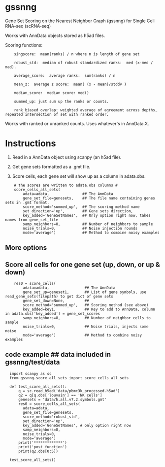 # gssnng
Gene Set Scoring on the Nearest Neighbor Graph (gssnng) for Single Cell RNA-seq (scRNA-seq)

Works with AnnData objects stored as h5ad files.

Scoring functions:
```
    singscore:  mean(ranks) / n where n is length of gene set
    
    robust_std:  median of robust standardized ranks:  med (x-med / mad).
    
    average_score:  average ranks:  sum(ranks) / n
    
    mean_z:  average z score:  mean( (x - mean)/stddv )
    
    median_score:  median score: med()
    
    summed_up: just sum up the ranks or counts.
    
    rank_biased_overlap: weighted average of agreement across depths, repeated intersection of set with ranked order.
```

Works with ranked or unranked counts.  Uses whatever's in AnnData.X.

# Instructions

1. Read in a AnnData object using scanpy (an h5ad file).

2. Get gene sets formatted as a .gmt file.

3. Score cells, each gene set will show up as a column in adata.obs.

```
    # the scores are written to adata.obs columns #
    score_cells_all_sets(
        adata=adata,               ## The AnnData
        gene_set_file=genesets,    ## The file name containing genes sets in .gmt format.
        score_method='summed_up',  ## The scoring method name 
        set_direction='up',        ## Gene sets direction,
        key_added='GeneSetNames',  ## Only option right now, takes names from gene_set_file
        samp_neighbors=8,          ## Number of neighbors to sample
        noise_trials=0,            ## Noise injection rounds
        mode='average')            ## Method to combine noisy examples
```

## More options

## Score all cells for one gene set (up, down, or up & down)
```
    res0 = score_cells(
        adata=adata,                ## The AnnData
        gene_set_up=geneset1,       ## List of gene symbols, use read_gene_sets(filepath) to get dict of gene sets
        gene_set_down=None,         ##
        score_method='summed_up',   ## Scoring method (see above)
        key_added=key1,             ## Key to add to AnnData, column in adata.obs['key_added'] = gene_set_scores
        samp_neighbors=8,           ## Number of neighbor cells to sample
        noise_trials=0,             ## Noise trials, injects some noise
        mode='average')             ## Method to combine noisy examples
```

## code example ## data included in gssnng/test/data ##
```
  import scanpy as sc
  from gssnng.score_all_sets import score_cells_all_sets

  def test_score_all_sets():
      q = sc.read_h5ad('data/pbmc3k_processed.h5ad')
      q2 = q[q.obs['louvain'] == 'NK cells']
      genesets = 'data/h.all.v7.2.symbols.gmt'
      res0 = score_cells_all_sets(
        adata=adata,
        gene_set_file=genesets,
        score_method='robust_std',
        set_direction='up',
        key_added='GeneSetNames', # only option right now
        samp_neighbors=8,
        noise_trials=0,
        mode='average')
      print('*************')
      print('post function')
      print(q2.obs[0:5])

  test_score_all_sets()
```
